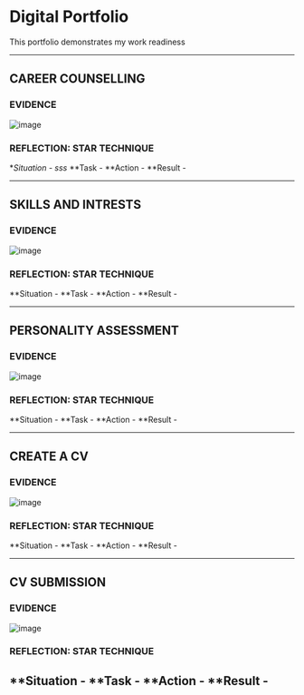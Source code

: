 # Digital Portfolio
This portfolio demonstrates my work readiness

---

## CAREER COUNSELLING

### EVIDENCE
![image](https://github.com/user-attachments/assets/447cd956-96d9-4ef1-acc1-18fe420a3d7a)

### REFLECTION: STAR TECHNIQUE

**Situation - sss*
**Task      -
**Action    -
**Result    -

---

## SKILLS AND INTRESTS

### EVIDENCE

![image](https://github.com/user-attachments/assets/dc17bce6-3afc-4dd0-a80b-cdc973070a43)

### REFLECTION: STAR TECHNIQUE

**Situation -
**Task      -
**Action    -
**Result    -

---

## PERSONALITY ASSESSMENT

### EVIDENCE

![image](https://github.com/user-attachments/assets/1b6943b8-ffde-4eb8-9be1-ccc133d471a9)

### REFLECTION: STAR TECHNIQUE

**Situation -
**Task      -
**Action    -
**Result    -

---
## CREATE A CV

### EVIDENCE

![image](https://github.com/user-attachments/assets/6796fcfc-8aef-4796-b328-67450b0955c2)

### REFLECTION: STAR TECHNIQUE

**Situation -
**Task      -
**Action    -
**Result    -

---
## CV SUBMISSION
### EVIDENCE
![image](https://github.com/user-attachments/assets/b7e001cd-1041-44d3-a2b0-9c6e589bb12c)
### REFLECTION: STAR TECHNIQUE
**Situation -
**Task      -
**Action    -
**Result    -
---
